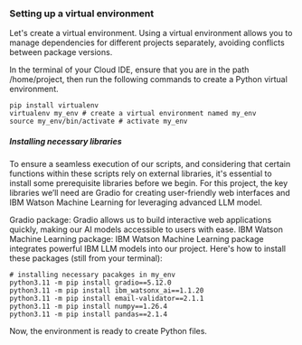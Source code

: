 ### Setting up a virtual environment
Let's create a virtual environment. Using a virtual environment allows you to manage dependencies for different projects separately, avoiding conflicts between package versions.

In the terminal of your Cloud IDE, ensure that you are in the path /home/project, then run the following commands to create a Python virtual environment.

```
pip install virtualenv 
virtualenv my_env # create a virtual environment named my_env
source my_env/bin/activate # activate my_env
```

##### Installing necessary libraries
To ensure a seamless execution of our scripts, and considering that certain functions within these scripts rely on external libraries, it's essential to install some prerequisite libraries before we begin. For this project, the key libraries we’ll need are Gradio for creating user-friendly web interfaces and IBM Watson Machine Learning for leveraging advanced LLM model.

Gradio package: Gradio allows us to build interactive web applications quickly, making our AI models accessible to users with ease.
IBM Watson Machine Learning package: IBM Watson Machine Learning package integrates powerful IBM LLM models into our project.
Here's how to install these packages (still from your terminal):
```
# installing necessary pacakges in my_env
python3.11 -m pip install gradio==5.12.0 
python3.11 -m pip install ibm_watsonx_ai==1.1.20
python3.11 -m pip install email-validator==2.1.1 
python3.11 -m pip install numpy==1.26.4 
python3.11 -m pip install pandas==2.1.4
```

Now, the environment is ready to create Python files.